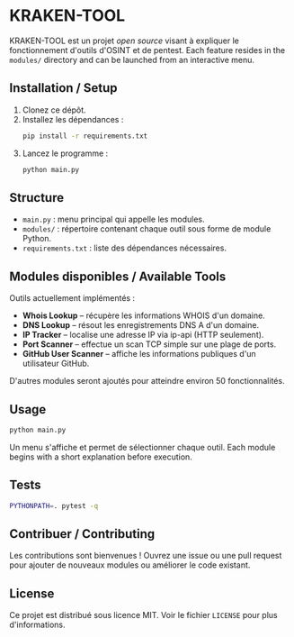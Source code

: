 # KRAKEN-TOOL

KRAKEN-TOOL est un projet *open source* visant à expliquer le fonctionnement d'outils d'OSINT et de pentest. Each feature resides in the `modules/` directory and can be launched from an interactive menu.

## Installation / Setup

1. Clonez ce dépôt.
2. Installez les dépendances :
   ```bash
   pip install -r requirements.txt
   ```
3. Lancez le programme :
   ```bash
   python main.py
   ```

## Structure

- `main.py` : menu principal qui appelle les modules.
- `modules/` : répertoire contenant chaque outil sous forme de module Python.
- `requirements.txt` : liste des dépendances nécessaires.

## Modules disponibles / Available Tools

Outils actuellement implémentés :

- **Whois Lookup** – récupère les informations WHOIS d'un domaine.
- **DNS Lookup** – résout les enregistrements DNS A d'un domaine.
- **IP Tracker** – localise une adresse IP via ip-api (HTTP seulement).
- **Port Scanner** – effectue un scan TCP simple sur une plage de ports.
- **GitHub User Scanner** – affiche les informations publiques d'un utilisateur GitHub.

D'autres modules seront ajoutés pour atteindre environ 50 fonctionnalités.

## Usage

```bash
python main.py
```

Un menu s'affiche et permet de sélectionner chaque outil. Each module begins
with a short explanation before execution.
## Tests

```bash
PYTHONPATH=. pytest -q
```


## Contribuer / Contributing

Les contributions sont bienvenues ! Ouvrez une issue ou une pull request pour
ajouter de nouveaux modules ou améliorer le code existant.

## License

Ce projet est distribué sous licence MIT. Voir le fichier `LICENSE` pour plus
d'informations.
